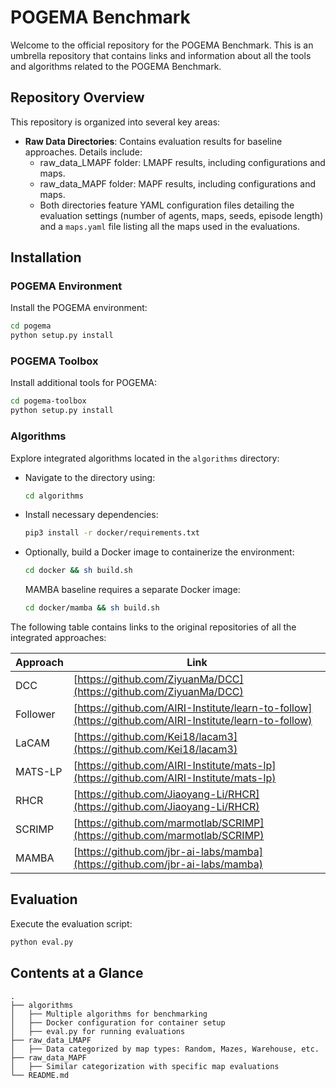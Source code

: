 # POGEMA Benchmark

Welcome to the official repository for the POGEMA Benchmark. This is an umbrella repository that contains links and information about all the tools and algorithms related to the POGEMA Benchmark.

## Repository Overview

This repository is organized into several key areas:

- **Raw Data Directories**: Contains evaluation results for baseline approaches. Details include:
  - raw_data_LMAPF folder:  LMAPF results, including configurations and maps.
  - raw_data_MAPF folder: MAPF results, including configurations and maps.
  - Both directories feature YAML configuration files detailing the evaluation settings (number of agents, maps, seeds, episode length) and a `maps.yaml` file listing all the maps used in the evaluations.

## Installation

### POGEMA Environment
Install the POGEMA environment:
```bash
cd pogema
python setup.py install
```

### POGEMA Toolbox
Install additional tools for POGEMA:
```bash
cd pogema-toolbox
python setup.py install
```

### Algorithms
Explore integrated algorithms located in the `algorithms` directory:
- Navigate to the directory using:
  ```bash
  cd algorithms
  ```
- Install necessary dependencies:
  ```bash
  pip3 install -r docker/requirements.txt
  ```
- Optionally, build a Docker image to containerize the environment:
  ```bash
  cd docker && sh build.sh
  ```
  MAMBA baseline requires a separate Docker image:
  ```bash
  cd docker/mamba && sh build.sh
  ```
  
The following table contains links to the original repositories of all the integrated approaches:

| Approach  | Link |
|-----------|------|
| DCC       | [https://github.com/ZiyuanMa/DCC](https://github.com/ZiyuanMa/DCC) |
| Follower  | [https://github.com/AIRI-Institute/learn-to-follow](https://github.com/AIRI-Institute/learn-to-follow) |
| LaCAM     | [https://github.com/Kei18/lacam3](https://github.com/Kei18/lacam3) |
| MATS-LP   | [https://github.com/AIRI-Institute/mats-lp](https://github.com/AIRI-Institute/mats-lp) |
| RHCR      | [https://github.com/Jiaoyang-Li/RHCR](https://github.com/Jiaoyang-Li/RHCR) |
| SCRIMP    | [https://github.com/marmotlab/SCRIMP](https://github.com/marmotlab/SCRIMP) |
| MAMBA     | [https://github.com/jbr-ai-labs/mamba](https://github.com/jbr-ai-labs/mamba) |


## Evaluation

Execute the evaluation script:
```bash
python eval.py
```
## Contents at a Glance

```plaintext
.
├── algorithms
│   ├── Multiple algorithms for benchmarking
│   ├── Docker configuration for container setup
│   ├── eval.py for running evaluations
├── raw_data_LMAPF
│   ├── Data categorized by map types: Random, Mazes, Warehouse, etc.
├── raw_data_MAPF
│   ├── Similar categorization with specific map evaluations
└── README.md
```

